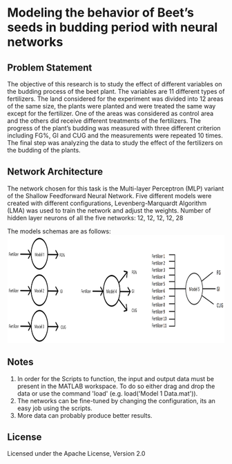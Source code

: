 # Modeling the behavior of Beet’s seeds in budding period with neural networks

## Problem Statement
The objective of this research is to study the effect of different variables on
the budding process of the beet plant.
The variables are 11 different types of fertilizers.
The land considered for the experiment was divided into 12 areas
of the same size, the plants were planted and were treated the same way
except for the fertilizer. One of the areas was considered as control area
and the others did receive different treatments of the fertilizers. The
progress of the plant’s budding was measured with three different criterion
including FG%, GI and CUG and the measurements were repeated 10 times. The final step was
analyzing the data to study the effect of the fertilizers on the budding of the
plants.

## Network Architecture
The network chosen for this task is the Multi-layer Perceptron (MLP) variant
of the Shallow Feedforward Neural Network.
Five different models were created with different configurations, Levenberg-Marquardt 
Algorithm (LMA) was used to train the network and adjust the weights.
Number of hidden layer neurons of all the five networks: 12, 12, 12, 12, 28

The models schemas are as follows:
<img src="models-schemas.png" alt="Models Schemas" height="250" >

## Notes
1. In order for the Scripts to function, the input and output data must be present in the MATLAB workspace.
To do so either drag and drop the data or use the command 'load' (e.g. load('Model 1 Data.mat')).
2. The networks can be fine-tuned by changing the configuration, its an easy job using the scripts.
3. More data can probably produce better results.

## License
Licensed under the Apache License, Version 2.0

